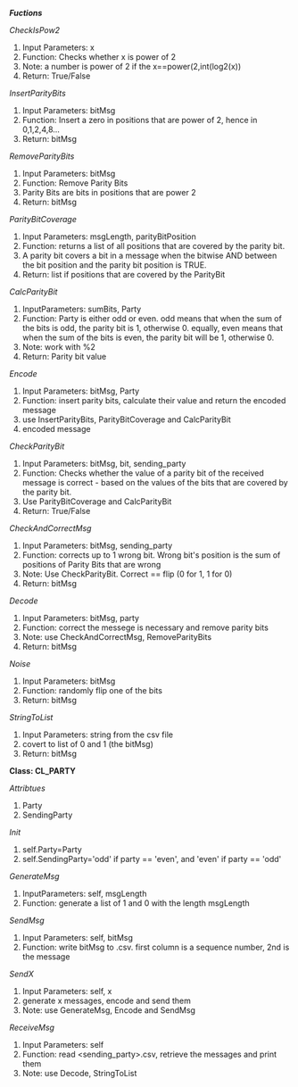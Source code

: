 ***Fuctions***

*CheckIsPow2*

1. Input Parameters: x
2. Function: Checks whether x is power of 2
3. Note: a number is power of 2 if the x==power(2,int(log2(x))
4. Return: True/False


*InsertParityBits*

1. Input Parameters: bitMsg
2. Function: Insert a zero in positions that are power of 2, hence in 0,1,2,4,8...
3. Return: bitMsg


*RemoveParityBits*

1. Input Parameters: bitMsg
2. Function: Remove Parity Bits
3. Parity Bits are bits in positions that are power 2
4. Return: bitMsg


*ParityBitCoverage*

1. Input Parameters: msgLength, parityBitPosition
2. Function: returns a list of all positions that are covered by the parity bit.
3. A parity bit covers a bit in a message when the bitwise AND between the bit position and the parity bit position is TRUE.
4. Return: list if positions that are covered by the ParityBit


*CalcParityBit*

1. InputParameters: sumBits, Party
2. Function: Party is either odd or even. odd means that when the sum of the bits is odd, the parity bit is 1, otherwise 0. equally, even means that when the sum  of the bits is even, the parity bit will be 1, otherwise 0.
3. Note: work with %2
4. Return: Parity bit value


*Encode*

1. Input Parameters: bitMsg, Party
2. Function: insert parity bits, calculate their value and return the encoded message
3. use InsertParityBits, ParityBitCoverage and CalcParityBit
4. encoded message


*CheckParityBit*

1. Input Parameters: bitMsg, bit, sending_party
2. Function: Checks whether the value of a parity bit of the received message is correct - based on the values of the bits that are covered by the parity bit.
3. Use ParityBitCoverage and CalcParityBit
4. Return: True/False


*CheckAndCorrectMsg*

1. Input Parameters: bitMsg, sending_party
2. Function: corrects up to 1 wrong bit. Wrong bit's position is the sum of positions of Parity Bits that are wrong
3. Note: Use CheckParityBit. Correct == flip (0 for 1, 1 for 0)
4. Return: bitMsg


*Decode*

1. Input Parameters: bitMsg, party
2. Function: correct the messege is necessary and remove parity bits
3. Note: use CheckAndCorrectMsg, RemoveParityBits
4. Return: bitMsg


*Noise*

1. Input Parameters: bitMsg
2. Function: randomly flip one of the bits
3. Return: bitMsg


*StringToList*

1. Input Parameters: string from the csv file
2. covert to list of 0 and 1 (the bitMsg)
3. Return: bitMsg



**Class: CL_PARTY**

*Attribtues*

1. Party
2. SendingParty


*Init*

1. self.Party=Party
2. self.SendingParty='odd' if party == 'even', and 'even' if party == 'odd'


*GenerateMsg*

1. InputParameters: self, msgLength
2. Function: generate a list of 1 and 0 with the length msgLength


*SendMsg*

1. Input Parameters: self, bitMsg
2. Function: write bitMsg to <party>.csv. first column is a sequence number, 2nd is the message


*SendX*

1. Input Parameters: self, x
2. generate x messages, encode and send them
3. Note: use GenerateMsg, Encode and SendMsg


*ReceiveMsg*

1. Input Parameters: self
2. Function: read <sending_party>.csv, retrieve the messages and print them
3. Note: use Decode, StringToList
